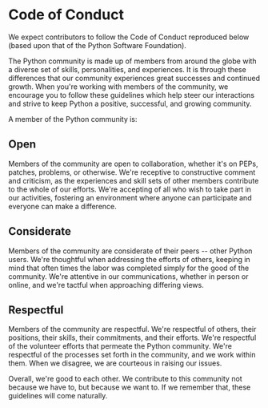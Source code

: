 # Code of Conduct

We expect contributors to follow the Code of Conduct reproduced below (based
upon that of the Python Software Foundation).

The Python community is made up of members from around the globe with a diverse
set of skills, personalities, and experiences. It is through these differences
that our community experiences great successes and continued growth. When
you're working with members of the community, we encourage you to follow these
guidelines which help steer our interactions and strive to keep Python a
positive, successful, and growing community.

A member of the Python community is:

## Open

Members of the community are open to collaboration, whether it's on PEPs,
patches, problems, or otherwise. We're receptive to constructive comment and
criticism, as the experiences and skill sets of other members contribute to the
whole of our efforts. We're accepting of all who wish to take part in our
activities, fostering an environment where anyone can participate and everyone
can make a difference.

## Considerate

Members of the community are considerate of their peers -- other Python users.
We're thoughtful when addressing the efforts of others, keeping in mind that
often times the labor was completed simply for the good of the community. We're
attentive in our communications, whether in person or online, and we're tactful
when approaching differing views.

## Respectful

Members of the community are respectful. We're respectful of others, their
positions, their skills, their commitments, and their efforts. We're respectful
of the volunteer efforts that permeate the Python community. We're respectful
of the processes set forth in the community, and we work within them. When we
disagree, we are courteous in raising our issues.

Overall, we're good to each other. We contribute to this community not because
we have to, but because we want to. If we remember that, these guidelines will
come naturally.
